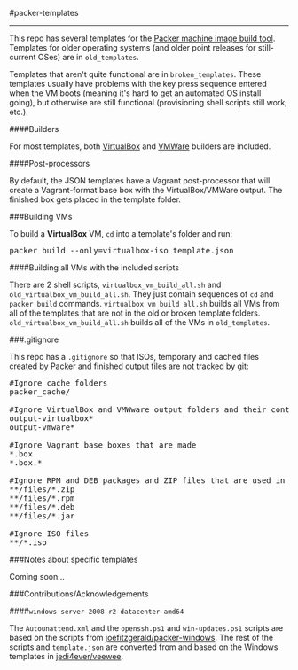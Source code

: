 #packer-templates
- - -

This repo has several templates for the [Packer machine image build tool](http://www.packer.io/). Templates for older operating systems (and older point releases for still-current OSes) are in `old_templates`.

Templates that aren't quite functional are in `broken_templates`. These templates usually have problems with the key press sequence entered when the VM boots (meaning it's hard to get an automated OS install going), but otherwise are still functional (provisioning shell scripts still work, etc.).

####Builders

For most templates, both [VirtualBox](https://www.virtualbox.org/) and [VMWare](http://www.vmware.com/) builders are included.

####Post-processors 

By default, the JSON templates have a Vagrant post-processor that will create a Vagrant-format base box with the VirtualBox/VMWare output. The finished box gets placed in the template folder.

###Building VMs

To build a **VirtualBox** VM, `cd` into a template's folder and run:

<pre>
packer build --only=virtualbox-iso template.json
</pre>

####Building all VMs with the included scripts

There are 2 shell scripts, `virtualbox_vm_build_all.sh` and `old_virtualbox_vm_build_all.sh`. They just contain sequences of `cd` and `packer build` commands. `virtualbox_vm_build_all.sh` builds all VMs from all of the templates that are not in the old or broken template folders. `old_virtualbox_vm_build_all.sh` builds all of the VMs in `old_templates`.

###.gitignore

This repo has a `.gitignore` so that ISOs, temporary and cached files created by Packer and finished output files are not tracked by git:

<pre>
#Ignore cache folders
packer_cache/

#Ignore VirtualBox and VMWware output folders and their contents
output-virtualbox*
output-vmware*

#Ignore Vagrant base boxes that are made
*.box
*.box.*

#Ignore RPM and DEB packages and ZIP files that are used in the file provisioners
**/files/*.zip
**/files/*.rpm
**/files/*.deb
**/files/*.jar

#Ignore ISO files
**/*.iso
</pre>

###Notes about specific templates

Coming soon...

###Contributions/Acknowledgements

####`windows-server-2008-r2-datacenter-amd64`

The `Autounattend.xml` and the `openssh.ps1` and `win-updates.ps1` scripts are based on the scripts from [joefitzgerald/packer-windows](https://github.com/joefitzgerald/packer-windows). The rest of the scripts and `template.json` are converted from and based on the Windows templates in [jedi4ever/veewee](https://github.com/jedi4ever/veewee).
